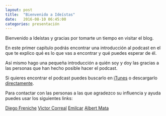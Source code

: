 ```yaml
---
layout: post
title:  "Bienvenido a Ideístas"
date:   2016-08-10 06:45:00
categories: presentación
---
```

Bienvenido a Ideístas y gracias por tomarte un tiempo en visitar el blog.

En este primer capítulo podrás encontrar una introducción al podcast en el que te explico qué es lo que vas a encontrar y qué puedes esperar de él.

Así mismo hago una pequeña introducción a quién soy y doy las gracias a las personas que han hecho posible hacer el podcast.

Si quieres encontrar el podcast puedes buscarlo en [iTunes](http://www.itunes.com) o descargarlo [directamente](http://www.ideistas.com/podcast1.mp3).

Para contactar con las personas a las que agradezco su influencia y ayuda puedes usar los siguientes links:

[Diego Freniche](http://www.freniche.com)
[Victor Correal](http://www.victorcorreal.com)
[Emilcar](http://www.emilcar.fm)
[Albert Mata](http://www.albertmata.com)
